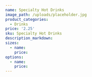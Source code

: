 ```yaml
---
name: Specialty Hot Drinks
image_path: /uploads/placeholder.jpg
product_categories:
  - Drinks
price: '2.25'
sku: Specialty Hot Drinks
description_markdown:
sizes:
  - name:
    price:
options:
  - name:
    price:
---
```

